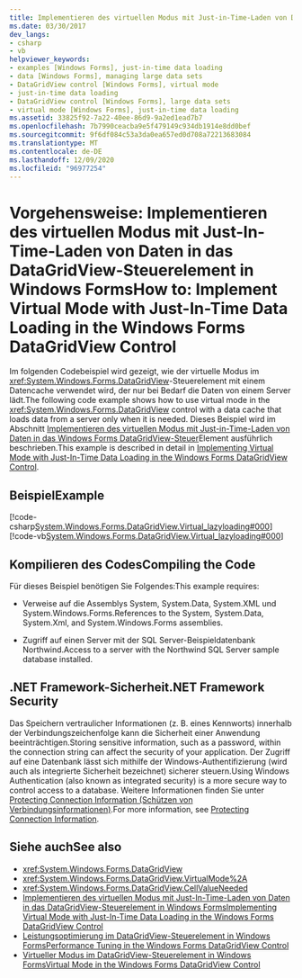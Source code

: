 ```yaml
---
title: Implementieren des virtuellen Modus mit Just-in-Time-Laden von Daten in das DataGridView-Steuerelement
ms.date: 03/30/2017
dev_langs:
- csharp
- vb
helpviewer_keywords:
- examples [Windows Forms], just-in-time data loading
- data [Windows Forms], managing large data sets
- DataGridView control [Windows Forms], virtual mode
- just-in-time data loading
- DataGridView control [Windows Forms], large data sets
- virtual mode [Windows Forms], just-in-time data loading
ms.assetid: 33825f92-7a22-40ee-86d9-9a2ed1ead7b7
ms.openlocfilehash: 7b7990ceacba9e5f479149c934db1914e8dd0bef
ms.sourcegitcommit: 9f6df084c53a3da0ea657ed0d708a72213683084
ms.translationtype: MT
ms.contentlocale: de-DE
ms.lasthandoff: 12/09/2020
ms.locfileid: "96977254"
---
```

# <a name="how-to-implement-virtual-mode-with-just-in-time-data-loading-in-the-windows-forms-datagridview-control"></a><span data-ttu-id="6d964-102">Vorgehensweise: Implementieren des virtuellen Modus mit Just-In-Time-Laden von Daten in das DataGridView-Steuerelement in Windows Forms</span><span class="sxs-lookup"><span data-stu-id="6d964-102">How to: Implement Virtual Mode with Just-In-Time Data Loading in the Windows Forms DataGridView Control</span></span>

<span data-ttu-id="6d964-103">Im folgenden Codebeispiel wird gezeigt, wie der virtuelle Modus im <xref:System.Windows.Forms.DataGridView>-Steuerelement mit einem Datencache verwendet wird, der nur bei Bedarf die Daten von einem Server lädt.</span><span class="sxs-lookup"><span data-stu-id="6d964-103">The following code example shows how to use virtual mode in the <xref:System.Windows.Forms.DataGridView> control with a data cache that loads data from a server only when it is needed.</span></span> <span data-ttu-id="6d964-104">Dieses Beispiel wird im Abschnitt [Implementieren des virtuellen Modus mit Just-in-Time-Laden von Daten in das Windows Forms DataGridView-Steuer](implementing-virtual-mode-jit-data-loading-in-the-datagrid.md)Element ausführlich beschrieben.</span><span class="sxs-lookup"><span data-stu-id="6d964-104">This example is described in detail in [Implementing Virtual Mode with Just-In-Time Data Loading in the Windows Forms DataGridView Control](implementing-virtual-mode-jit-data-loading-in-the-datagrid.md).</span></span>  
  
## <a name="example"></a><span data-ttu-id="6d964-105">Beispiel</span><span class="sxs-lookup"><span data-stu-id="6d964-105">Example</span></span>  

 [!code-csharp[System.Windows.Forms.DataGridView.Virtual_lazyloading#000](~/samples/snippets/csharp/VS_Snippets_Winforms/System.Windows.Forms.DataGridView.Virtual_lazyloading/CS/lazyloading.cs#000)]
 [!code-vb[System.Windows.Forms.DataGridView.Virtual_lazyloading#000](~/samples/snippets/visualbasic/VS_Snippets_Winforms/System.Windows.Forms.DataGridView.Virtual_lazyloading/VB/lazyloading.vb#000)]  
  
## <a name="compiling-the-code"></a><span data-ttu-id="6d964-106">Kompilieren des Codes</span><span class="sxs-lookup"><span data-stu-id="6d964-106">Compiling the Code</span></span>  

 <span data-ttu-id="6d964-107">Für dieses Beispiel benötigen Sie Folgendes:</span><span class="sxs-lookup"><span data-stu-id="6d964-107">This example requires:</span></span>  
  
- <span data-ttu-id="6d964-108">Verweise auf die Assemblys System, System.Data, System.XML und System.Windows.Forms.</span><span class="sxs-lookup"><span data-stu-id="6d964-108">References to the System, System.Data, System.Xml, and System.Windows.Forms assemblies.</span></span>  
  
- <span data-ttu-id="6d964-109">Zugriff auf einen Server mit der SQL Server-Beispieldatenbank Northwind.</span><span class="sxs-lookup"><span data-stu-id="6d964-109">Access to a server with the Northwind SQL Server sample database installed.</span></span>  
  
## <a name="net-framework-security"></a><span data-ttu-id="6d964-110">.NET Framework-Sicherheit</span><span class="sxs-lookup"><span data-stu-id="6d964-110">.NET Framework Security</span></span>  

 <span data-ttu-id="6d964-111">Das Speichern vertraulicher Informationen (z. B. eines Kennworts) innerhalb der Verbindungszeichenfolge kann die Sicherheit einer Anwendung beeinträchtigen.</span><span class="sxs-lookup"><span data-stu-id="6d964-111">Storing sensitive information, such as a password, within the connection string can affect the security of your application.</span></span> <span data-ttu-id="6d964-112">Der Zugriff auf eine Datenbank lässt sich mithilfe der Windows-Authentifizierung (wird auch als integrierte Sicherheit bezeichnet) sicherer steuern.</span><span class="sxs-lookup"><span data-stu-id="6d964-112">Using Windows Authentication (also known as integrated security) is a more secure way to control access to a database.</span></span> <span data-ttu-id="6d964-113">Weitere Informationen finden Sie unter [Protecting Connection Information (Schützen von Verbindungsinformationen)](/dotnet/framework/data/adonet/protecting-connection-information).</span><span class="sxs-lookup"><span data-stu-id="6d964-113">For more information, see [Protecting Connection Information](/dotnet/framework/data/adonet/protecting-connection-information).</span></span>  
  
## <a name="see-also"></a><span data-ttu-id="6d964-114">Siehe auch</span><span class="sxs-lookup"><span data-stu-id="6d964-114">See also</span></span>

- <xref:System.Windows.Forms.DataGridView>
- <xref:System.Windows.Forms.DataGridView.VirtualMode%2A>
- <xref:System.Windows.Forms.DataGridView.CellValueNeeded>
- [<span data-ttu-id="6d964-115">Implementieren des virtuellen Modus mit Just-In-Time-Laden von Daten in das DataGridView-Steuerelement in Windows Forms</span><span class="sxs-lookup"><span data-stu-id="6d964-115">Implementing Virtual Mode with Just-In-Time Data Loading in the Windows Forms DataGridView Control</span></span>](implementing-virtual-mode-jit-data-loading-in-the-datagrid.md)
- [<span data-ttu-id="6d964-116">Leistungsoptimierung im DataGridView-Steuerelement in Windows Forms</span><span class="sxs-lookup"><span data-stu-id="6d964-116">Performance Tuning in the Windows Forms DataGridView Control</span></span>](performance-tuning-in-the-windows-forms-datagridview-control.md)
- [<span data-ttu-id="6d964-117">Virtueller Modus im DataGridView-Steuerelement in Windows Forms</span><span class="sxs-lookup"><span data-stu-id="6d964-117">Virtual Mode in the Windows Forms DataGridView Control</span></span>](virtual-mode-in-the-windows-forms-datagridview-control.md)
